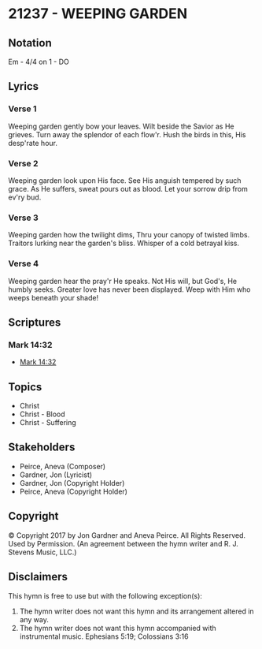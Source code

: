 # 21237 - WEEPING GARDEN

## Notation

Em - 4/4 on 1 - DO

## Lyrics

### Verse 1

Weeping garden gently bow your leaves. Wilt beside the Savior as He grieves. Turn away the splendor of each flow'r. Hush the birds in this, His desp'rate hour.

### Verse 2

Weeping garden look upon His face. See His anguish tempered by such grace. As He suffers, sweat pours out as blood. Let your sorrow drip from ev'ry bud.

### Verse 3

Weeping garden how the twilight dims, Thru your canopy of twisted limbs. Traitors lurking near the garden's bliss. Whisper of a cold betrayal kiss.

### Verse 4

Weeping garden hear the pray'r He speaks. Not His will, but God's, He humbly seeks. Greater love has never been displayed. Weep with Him who weeps beneath your shade!


## Scriptures

### Mark 14:32

- [Mark 14:32](https://www.biblegateway.com/passage/?search=Mark%2014%3A32)


## Topics

- Christ
- Christ - Blood
- Christ - Suffering

## Stakeholders

- Peirce, Aneva (Composer)
- Gardner, Jon (Lyricist)
- Gardner, Jon (Copyright Holder)
- Peirce, Aneva (Copyright Holder)

## Copyright

© Copyright 2017 by Jon Gardner and Aneva Peirce.  All Rights Reserved. Used by Permission.
(An agreement between the hymn writer and R. J. Stevens Music, LLC.)

## Disclaimers

This hymn is free to use but with the following exception(s):
1. The hymn writer does not want this hymn and its arrangement altered in any way.
2. The hymn writer does not want this hymn accompanied with instrumental music.
Ephesians 5:19; Colossians 3:16


